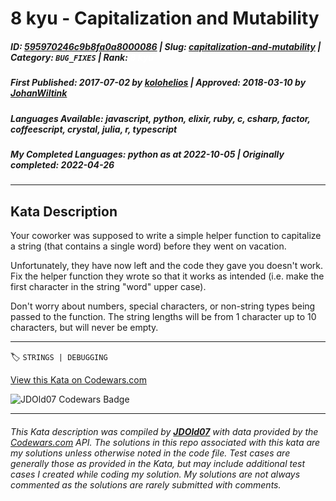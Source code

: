 # 8 kyu - Capitalization and Mutability

##### **ID**: [595970246c9b8fa0a8000086](https://www.codewars.com/kata/595970246c9b8fa0a8000086) | **Slug**: [capitalization-and-mutability](https://www.codewars.com/kata/595970246c9b8fa0a8000086) | **Category**: `BUG_FIXES` | **Rank**: <span style="color:white">8 kyu</span>

##### **First Published**: 2017-07-02 ***by*** [kolohelios](https://www.codewars.com/users/kolohelios) | **Approved**: 2018-03-10 ***by*** [JohanWiltink](https://www.codewars.com/users/JohanWiltink)

##### **Languages Available**: javascript, python, elixir, ruby, c, csharp, factor, coffeescript, crystal, julia, r, typescript

##### **My Completed Languages**: python ***as at*** 2022-10-05 | **Originally completed**: 2022-04-26

---

## Kata Description


Your coworker was supposed to write a simple helper function to capitalize a string (that contains a single word) before they went on vacation.



Unfortunately, they have now left and the code they gave you doesn't work. Fix the helper function they wrote so that it works as intended (i.e. make the first character in the string "word" upper case).



Don't worry about numbers, special characters, or non-string types being passed to the function. The string lengths will be from 1 character up to 10 characters, but will never be empty.

---


🏷 `STRINGS | DEBUGGING`


[View this Kata on Codewars.com](https://www.codewars.com/kata/595970246c9b8fa0a8000086)

![](https://www.codewars.com/users/jdold07/badges/large "JDOld07 Codewars Badge")

---

###### *This Kata description was compiled by [**JDOld07**](https://tpstech.dev) with data provided by the [Codewars.com](https://www.codewars.com) API.  The solutions in this repo associated with this kata are my solutions unless otherwise noted in the code file.  Test cases are generally those as provided in the Kata, but may include additional test cases I created while coding my solution.  My solutions are not always commented as the solutions are rarely submitted with comments.*
